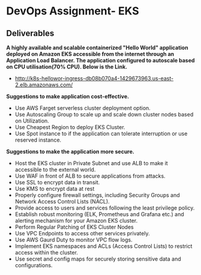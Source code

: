 # DevOps Assignment- EKS

## Deliverables

**A highly available and scalable containerized "Hello World" application deployed on Amazon EKS accessible from the internet through an Application Load Balancer. The application configured to autoscale based on CPU utilisation(70% CPU). Below is the Link.**
-  http://k8s-hellowor-ingress-db08b070a4-1429673963.us-east-2.elb.amazonaws.com/

**Suggestions to make application cost-effective.**
- Use AWS Farget serverless cluster deployment option.
- Use Autoscaling Group to scale up and scale down cluster nodes based on Utilization.
- Use Cheapest Region to deploy EKS Cluster.
- Use Spot instance to if the application can tolerate interruption or use reserved instance.

**Suggestions to make the application more secure.**
- Host the EKS cluster in Private Subnet and use ALB to make it accessible to the external world.
- Use WAF in front of ALB to secure applications from attacks.
- Use SSL to encrypt data in transit.
- Use KMS to encrypt data at rest
- Properly configure firewall settings, including Security Groups and Network Access Control Lists (NACL).
- Provide access to users and services following the least privilege policy.
- Establish robust monitoring (ELK, Prometheus and Grafana etc.) and alerting mechanism for your Amazon EKS cluster.
- Perform Regular Patching of EKS Cluster Nodes
- Use VPC Endpoints to access other services privately.
- Use AWS Gaurd Duty to monitor VPC flow logs.
- Implement EKS namespaces and ACLs (Access Control Lists) to restrict access within the cluster.
- Use secret and config maps for securely storing sensitive data and configurations.
